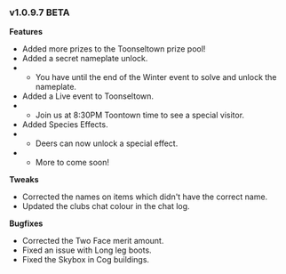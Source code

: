 ### v1.0.9.7 BETA

**Features**
- Added more prizes to the Toonseltown prize pool!
- Added a secret nameplate unlock.
- - You have until the end of the Winter event to solve and unlock the nameplate.
- Added a Live event to Toonseltown.
- - Join us at 8:30PM Toontown time to see a special visitor.
- Added Species Effects.
- - Deers can now unlock a special effect.
- - More to come soon!


**Tweaks**
- Corrected the names on items which didn't have the correct name.
- Updated the clubs chat colour in the chat log.


**Bugfixes**
- Corrected the Two Face merit amount.
- Fixed an issue with Long leg boots.
- Fixed the Skybox in Cog buildings.
